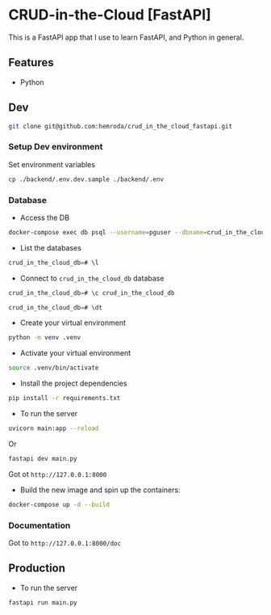 
# CRUD-in-the-Cloud [FastAPI]

This is a FastAPI app that I use to learn FastAPI, and Python in general.

## Features

- Python

## Dev

```sh
git clone git@github.com:hemroda/crud_in_the_cloud_fastapi.git
```

### Setup Dev environment

Set environment variables

```sh
cp ./backend/.env.dev.sample ./backend/.env
```

### Database

- Access the DB

```sh
docker-compose exec db psql --username=pguser --dbname=crud_in_the_cloud_db
```

- List the databases

```sql
crud_in_the_cloud_db=# \l
```

- Connect to `crud_in_the_cloud_db` database

```sql
crud_in_the_cloud_db=# \c crud_in_the_cloud_db
```

```sql
crud_in_the_cloud_db=# \dt
```

* Create your virtual environment
```sh
python -m venv .venv
```

* Activate your virtual environment
```sh
source .venv/bin/activate
```

* Install the project dependencies
```sh
pip install -r requirements.txt
```

* To run the server
```sh
uvicorn main:app --reload
```

Or

```sh
fastapi dev main.py
```

Got ot `http://127.0.0.1:8000`

- Build the new image and spin up the containers:

```sh
docker-compose up -d --build
```

### Documentation

Got to `http://127.0.0.1:8000/doc`


## Production

* To run the server
```sh
fastapi run main.py
```
